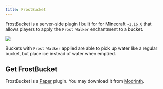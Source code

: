 ```yaml
---
title: FrostBucket
---
```

FrostBucket is a server-side plugin I built for for Minecraft [`~1.16.0`](https://jubianchi.github.io/semver-check/#/constraint/~1.16.0) that allows players to apply the `Frost Walker` enchantment to a bucket.

![](/images/minecraft/frost-bucket/e1006ab40e5cd79c1de5d0d39b565f88fd8b1082.png)

Buckets with `Frost Walker` applied are able to pick up water like a regular bucket, but place ice instead of water when emptied.

## Get FrostBucket

FrostBucket is a [Paper](https://papermc.io) plugin. You may download it from [Modrinth](https://modrinth.com/plugin/frostbucket).